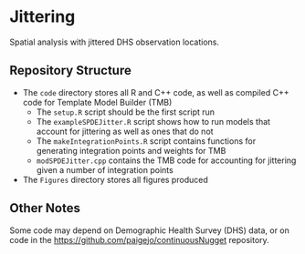 # Jittering
Spatial analysis with jittered DHS observation locations.

## Repository Structure
+ The ``code`` directory stores all R and C++ code, as well as compiled C++ code for Template Model Builder (TMB)
    + The `setup.R` script should be the first script run
    + The `exampleSPDEJitter.R` script shows how to run models that account for jittering as well as ones that do not
    + The `makeIntegrationPoints.R` script contains functions for generating integration points and weights for TMB
    + `modSPDEJitter.cpp` contains the TMB code for accounting for jittering given a number of integration points
+ The `Figures` directory stores all figures produced

## Other Notes
Some code may depend on Demographic Health Survey (DHS) data, or on code in the https://github.com/paigejo/continuousNugget repository.
